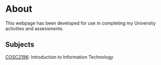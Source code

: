 # About

This webpage has been developed for use in completing my University activities and assessments.

## Subjects

[COSC2196](https://JessCramb.github.io/COSC2196): Introduction to Information Technology


